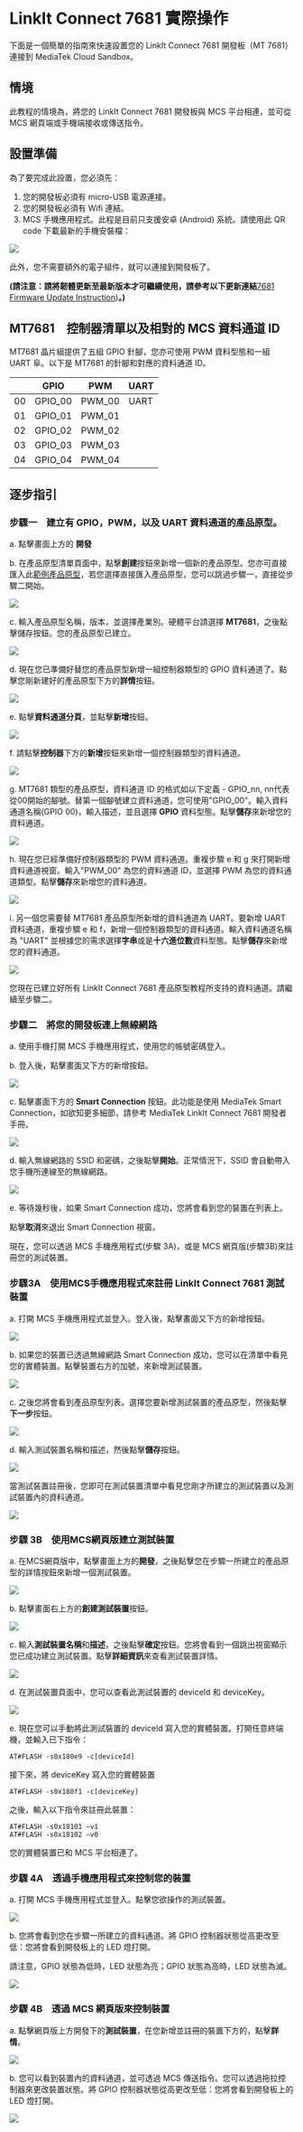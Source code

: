 # LinkIt Connect 7681 實際操作

下面是一個簡單的指南來快速設置您的 LinkIt Connect 7681 開發板（MT 7681）連接到 MediaTek Cloud Sandbox。

## 情境

此教程的情境為，將您的 LinkIt Connect 7681 開發板與 MCS 平台相連，並可從 MCS 網頁端或手機端接收或傳送指令。


## 設置準備

為了要完成此設置，您必須先：

1. 您的開發板必須有 micro-USB 電源連接。
2. 您的開發板必須有 Wifi 連結。
3. MCS 手機應用程式。此程是目前只支援安卓 (Android) 系統。請使用此 QR code 下載最新的手機安裝檔：

![](../images/LinkIt_Connect/img_linkitconnect7681_00.png)

此外，您不需要額外的電子組件，就可以連接到開發板了。

**(請注意：請將韌體更新至最新版本才可繼續使用，請參考以下更新連結**[7681 Firmware Update Instruction](../7681_firmware_update/))**。)**


## MT7681　控制器清單以及相對的 MCS 資料通道 ID

MT7681 晶片組提供了五組 GPIO 針腳，您亦可使用 PWM 資料型態和一組 UART 阜。以下是 MT7681 的針腳和對應的資料通道 ID。

|  | GPIO | PWM | UART |
| -- | -- | -- | -- |
| 00 | GPIO_00 | PWM_00 | UART |
| 01 | GPIO_01 | PWM_01 |
| 02 | GPIO_02 | PWM_02 |
| 03 | GPIO_03 | PWM_03 |
| 04 | GPIO_04 | PWM_04 |


## 逐步指引

### 步驟一　建立有 GPIO，PWM，以及 UART 資料通道的產品原型。

a. 點擊畫面上方的 **開發**

b. 在產品原型清單頁面中，點擊**創建**按鈕來新增一個新的產品原型。您亦可直接匯入此[範例產品原型](http://cdn.mediatek.com/tutorial/LinkIt_7681/LinkIt_7681_TW.json)，若您選擇直接匯入產品原型，您可以跳過步驟一，直接從步驟二開始。


![](../images/LinkIt_Connect/img_linkitconnect7681_01.png)

c. 輸入產品原型名稱，版本，並選擇產業別。硬體平台請選擇 **MT7681**，之後點擊儲存按鈕。您的產品原型已建立。


![](../images/LinkIt_Connect/img_linkitconnect7681_02.png)

d. 現在您已準備好替您的產品原型新增一組控制器類型的 GPIO 資料通道了。點擊您剛新建好的產品原型下方的**詳情**按鈕。

![](../images/LinkIt_Connect/img_linkitconnect7681_03.png)

e. 點擊**資料通道分頁**，並點擊**新增**按鈕。

![](../images/LinkIt_Connect/img_linkitconnect7681_04.png)


f. 請點擊**控制器**下方的**新增**按鈕來新增一個控制器類型的資料通道。


![](../images/LinkIt_Connect/img_linkitconnect7681_05.png)

g. MT7681 類型的產品原型，資料通道 ID 的格式如以下定義 - GPIO_nn, nn代表從00開始的腳號。替第一個腳號建立資料通道，您可使用"GPIO_00"。輸入資料通道名稱(GPIO 00)，輸入描述，並且選擇 **GPIO** 資料型態。點擊**儲存**來新增您的資料通道。

![](../images/LinkIt_Connect/img_linkitconnect7681_06.png)


h. 現在您已經準備好控制器類型的 PWM 資料通道。重複步驟 e 和 g 來打開新增資料通道視窗。輸入"PWM_00" 為您的資料通道 ID，並選擇 PWM 為您的資料通道類型。點擊**儲存**來新增您的資料通道。


![](../images/LinkIt_Connect/img_linkitconnect7681_07.png)


i. 另一個您需要替 MT7681 產品原型所新增的資料通道為 UART。要新增 UART 資料通道，重複步驟 e 和 f，新增一個控制器類型的資料通道。輸入資料通道名稱為 "UART" 並根據您的需求選擇**字串**或是**十六進位數**資料型態。點擊**儲存**來新增您的資料通道。


![](../images/LinkIt_Connect/img_linkitconnect7681_08.png)

您現在已建立好所有 LinkIt Connect 7681 產品原型教程所支持的資料通道。請繼續至步驟二。


### 步驟二　將您的開發板連上無線網路

a. 使用手機打開 MCS 手機應用程式，使用您的帳號密碼登入。

b. 登入後，點擊畫面又下方的新增按鈕。

![](../images/LinkIt_Connect/img_linkitconnect7681_09.png)

c. 點擊畫面下方的 **Smart Connection** 按鈕。此功能是使用 MediaTek Smart Connection，如欲知更多細節，請參考 MediaTek LinkIt Connect 7681 開發者手冊。


![](../images/LinkIt_Connect/img_linkitconnect7681_10.png)

d. 輸入無線網路的 SSID 和密碼，之後點擊**開始**。正常情況下，SSID 會自動帶入您手機所連線至的無線網路。

![](../images/LinkIt_Connect/img_linkitconnect7681_11.png)

e. 等待幾秒後，如果 Smart Connection 成功，您將會看到您的裝置在列表上。

點擊**取消**來退出 Smart Connection 視窗。

現在，您可以透過 MCS 手機應用程式(步驟 3A)，或是 MCS 網頁版(步驟3B)來註冊您的測試裝置。


### 步驟3A　使用MCS手機應用程式來註冊 LinkIt Connect 7681 測試裝置

a. 打開 MCS 手機應用程式並登入。登入後，點擊畫面又下方的新增按鈕。

![](../images/LinkIt_Connect/img_linkitconnect7681_12.png)

b. 如果您的裝置已透過無線網路 Smart Connection 成功，您可以在清單中看見您的實體裝置。點擊裝置右方的加號，來新增測試裝置。


![](../images/LinkIt_Connect/img_linkitconnect7681_13.png)

c. 之後您將會看到產品原型列表。選擇您要新增測試裝置的產品原型，然後點擊**下一步**按鈕。

![](../images/LinkIt_Connect/img_linkitconnect7681_14.png)

d. 輸入測試裝置名稱和描述，然後點擊**儲存**按鈕。

![](../images/LinkIt_Connect/img_linkitconnect7681_15.png)

當測試裝置註冊後，您即可在測試裝置清單中看見您剛才所建立的測試裝置以及測試裝置內的資料通道。

![](../images/LinkIt_Connect/img_linkitconnect7681_16.png)

### 步驟 3B　使用MCS網頁版建立測試裝置

a. 在MCS網頁版中，點擊畫面上方的**開發**，之後點擊您在步驟一所建立的產品原型的詳情按鈕來新增一個測試裝置。

![](../images/LinkIt_Connect/img_linkitconnect7681_17.png)

b. 點擊畫面右上方的**創建測試裝置**按鈕。

![](../images/LinkIt_Connect/img_linkitconnect7681_18.png)

c. 輸入**測試裝置名稱**和**描述**，之後點擊**確定**按鈕。您將會看到一個跳出視窗顯示您已成功建立測試裝置。點擊**詳細資訊**來查看測試裝置詳情。


![](../images/LinkIt_Connect/img_linkitconnect7681_19.png)

d. 在測試裝置頁面中，您可以查看此測試裝置的 deviceId 和 deviceKey。

![](../images/LinkIt_Connect/img_linkitconnect7681_20.png)

e. 現在您可以手動將此測試裝置的 deviceId 寫入您的實體裝置。打開任意終端機，並輸入已下指令：

```
AT#FLASH -s0x180e9 -c[deviceId]
```
接下來，將 deviceKey 寫入您的實體裝置
```
AT#FLASH -s0x180f1 -c[deviceKey]
```

之後，輸入以下指令來註冊此裝置：
```
AT#FLASH -s0x18101 –v1
AT#FLASH -s0x18102 –v0
```
您的實體裝置已和 MCS 平台相連了。


### 步驟 4A　透過手機應用程式來控制您的裝置

a. 打開 MCS 手機應用程式並登入。點擊您欲操作的測試裝置。


![](../images/LinkIt_Connect/img_linkitconnect7681_21.png)

b. 您將會看到您在步驟一所建立的資料通道。將 GPIO 控制器狀態從高更改至低：您將會看到開發板上的 LED 燈打開。

請注意，GPIO 狀態為低時，LED 狀態為亮；GPIO 狀態為高時，LED 狀態為滅。

![](../images/LinkIt_Connect/img_linkitconnect7681_22.png)

### 步驟 4B　透過 MCS 網頁版來控制裝置

a. 點擊網頁版上方開發下的**測試裝置**，在您新增並註冊的裝置下方的，點擊**詳情**。


![](../images/LinkIt_Connect/img_linkitconnect7681_23.png)

b. 您可以看到裝置內的資料通道，並可透過 MCS 傳送指令。您可以透過拖拉控制器來更改裝置狀態。將 GPIO 控制器狀態從高更改至低：您將會看到開發板上的 LED 燈打開。


![](../images/LinkIt_Connect/img_linkitconnect7681_24.png)

